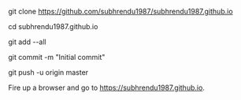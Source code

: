 git clone https://github.com/subhrendu1987/subhrendu1987.github.io

cd subhrendu1987.github.io

git add --all

git commit -m "Initial commit"

git push -u origin master

Fire up a browser and go to https://subhrendu1987.github.io.

